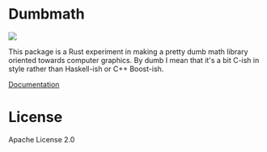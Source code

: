# Dumbmath

[![](https://travis-ci.org/nicholasbishop/dumbmath-rs.svg?branch=master)](https://travis-ci.org/nicholasbishop/dumbmath-rs)

This package is a Rust experiment in making a pretty dumb math library
oriented towards computer graphics. By dumb I mean that it's a bit
C-ish in style rather than Haskell-ish or C++ Boost-ish.

[Documentation](https://nicholasbishop.github.io/dumbmath-rs/doc/dumbmath)

# License

Apache License 2.0
